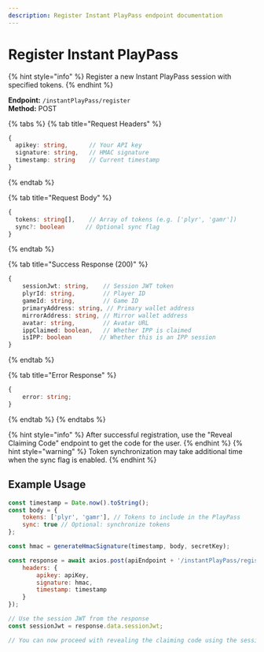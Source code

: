 ```yaml
---
description: Register Instant PlayPass endpoint documentation
---
```


# Register Instant PlayPass

{% hint style="info" %} Register a new Instant PlayPass session with specified tokens. {% endhint %}

**Endpoint:** `/instantPlayPass/register`  
**Method:** POST

{% tabs %} {% tab title="Request Headers" %}

```typescript
{
  apikey: string,      // Your API key
  signature: string,   // HMAC signature
  timestamp: string    // Current timestamp
}
```

{% endtab %}

{% tab title="Request Body" %}

```typescript
{
  tokens: string[],    // Array of tokens (e.g. ['plyr', 'gamr'])
  sync?: boolean      // Optional sync flag
}
```

{% endtab %}

{% tab title="Success Response (200)" %}

```typescript
{
    sessionJwt: string,    // Session JWT token
    plyrId: string,        // Player ID
    gameId: string,        // Game ID
    primaryAddress: string, // Primary wallet address
    mirrorAddress: string, // Mirror wallet address
    avatar: string,        // Avatar URL
    ippClaimed: boolean,   // Whether IPP is claimed
    isIPP: boolean        // Whether this is an IPP session
}
```

{% endtab %}

{% tab title="Error Response" %}

```typescript
{
    error: string;
}
```

{% endtab %} {% endtabs %}

{% hint style="info" %} After successful registration, use the "Reveal Claiming Code" endpoint to get the code for the user. {% endhint %} {% hint style="warning" %} Token synchronization may take additional time when the sync flag is enabled. {% endhint %}

## Example Usage

```javascript
const timestamp = Date.now().toString();
const body = {
    tokens: ['plyr', 'gamr'], // Tokens to include in the PlayPass
    sync: true // Optional: synchronize tokens
};

const hmac = generateHmacSignature(timestamp, body, secretKey);

const response = await axios.post(apiEndpoint + '/instantPlayPass/register', body, {
    headers: {
        apikey: apiKey,
        signature: hmac,
        timestamp: timestamp
    }
});

// Use the session JWT from the response
const sessionJwt = response.data.sessionJwt;

// You can now proceed with revealing the claiming code using the sessionJwt
```
